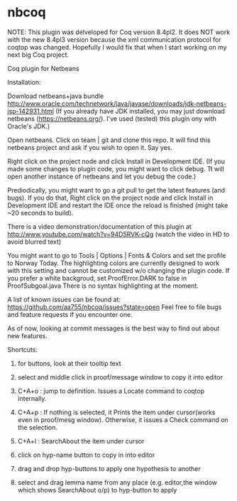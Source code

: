 nbcoq
=====

NOTE: This plugin was delveloped for Coq version 8.4pl2. It does NOT work with the new 8.4pl3 version because the xml communication protocol for coqtop was changed. Hopefully I would fix that when I start working on my next big Coq project.


Coq plugin for Netbeans

Installation:


Download netbeans+java bundle
http://www.oracle.com/technetwork/java/javase/downloads/jdk-netbeans-jsp-142931.html
(If you already have JDK installed, you may just download netbeans (https://netbeans.org/).
I've used (tested) this plugin ony with Oracle's JDK.)

Open netbeans. Click on team | git and clone this repo.
It will find this netbeans project and ask if you wish to open it.
Say yes.


Right click on the project node and click Install in Development IDE.
(If you made some changes to plugin code, you might want to click debug. Tt will open another instance of netbeans
and let you debug the code.)


Prediodically, you might want to go a git pull to get the latest features (and bugs).
If you do that, Right click on the project node and click Install in Development IDE and restart the IDE
once the reload is finished (might take ~20 seconds to build).


There is a video demonstration/documentation of this plugin at 
http://www.youtube.com/watch?v=94D5RVK-cQg
 (watch the video in HD to avoid blurred text)

You might want to go to Tools | Options | Fonts & Colors and set the profile to Norway Today.
The highlighting colors are currently designed to work with this setting
and cannot be customized w/o changing the plugin code.
If you prefer a white backgroud, set ProofError.DARK to false in ProofSubgoal.java
There is no syntax highlighting at the moment.


A list of known issues can be found at:
https://github.com/aa755/nbcoq/issues?state=open
Feel free to file bugs and feature requests if you encounter one.

As of now, looking at commit messages is the best way to find out about new features.

Shortcuts:

1) for buttons, look at their tooltip text

2) select and middle click in proof/message window to copy it into editor

3) C+A+o : jump to definition. Issues a Locate command to coqtop internally.

4) C+A+p : If nothing is selected, it Prints the item under cursor(works even in proof/mesg window). Otherwise, it issues a Check command on the selection.

5) C+A+l : SearchAbout the item under cursor

6) click on hyp-name button to copy in into editor

7) drag and drop hyp-buttons to apply one hypothesis to another

8) select and drag lemma name from any place (e.g. editor,the window which shows SearchAbout o/p) to hyp-button to apply
